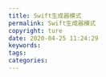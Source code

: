 ```yaml
---
title: Swift生成器模式
permalink: Swift生成器模式
copyright: ture
date: 2020-04-25 11:24:29
keywords:
tags:
categories:
---
```

